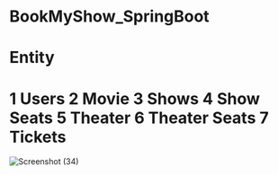 # BookMyShow_SpringBoot

# Entity
# 1 Users 2 Movie 3 Shows 4 Show Seats 5 Theater 6 Theater Seats  7 Tickets


![Screenshot (34)](https://user-images.githubusercontent.com/115030944/215969798-38f04e12-ef4c-40e4-b74f-31ddd005e78f.png)




